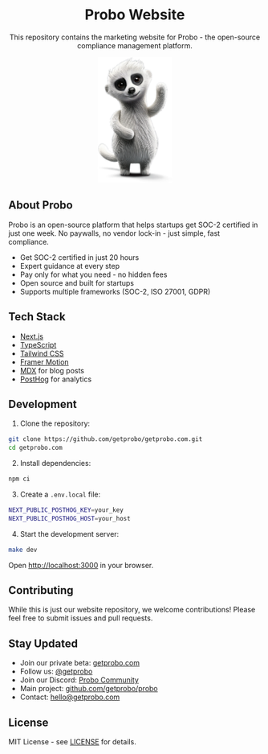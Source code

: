 <h1 align="center">Probo Website</h1>
<p align="center">
This repository contains the marketing website for Probo - the open-source
compliance management platform.
</p>

<p align="center">
  <img src=".github/probo.png" alt="Probo Website" height="250">
</p>

## About Probo

Probo is an open-source platform that helps startups get SOC-2 certified in just
one week. No paywalls, no vendor lock-in - just simple, fast compliance.

- Get SOC-2 certified in just 20 hours
- Expert guidance at every step
- Pay only for what you need - no hidden fees
- Open source and built for startups
- Supports multiple frameworks (SOC-2, ISO 27001, GDPR)

## Tech Stack

- [Next.js](https://nextjs.org/)
- [TypeScript](https://www.typescriptlang.org/)
- [Tailwind CSS](https://tailwindcss.com/)
- [Framer Motion](https://www.framer.com/motion/)
- [MDX](https://mdxjs.com/) for blog posts
- [PostHog](https://posthog.com/) for analytics

## Development

1. Clone the repository:

```bash
git clone https://github.com/getprobo/getprobo.com.git
cd getprobo.com
```

2. Install dependencies:

```bash
npm ci
```

3. Create a `.env.local` file:

```bash
NEXT_PUBLIC_POSTHOG_KEY=your_key
NEXT_PUBLIC_POSTHOG_HOST=your_host
```

4. Start the development server:

```bash
make dev
```

Open [http://localhost:3000](http://localhost:3000) in your browser.

## Contributing

While this is just our website repository, we welcome contributions! Please feel
free to submit issues and pull requests.

## Stay Updated

- Join our private beta: [getprobo.com](https://www.getprobo.com)
- Follow us: [@getprobo](https://twitter.com/getprobo)
- Join our Discord: [Probo Community](https://discord.gg/8qfdJYfvpY)
- Main project: [github.com/getprobo/probo](https://github.com/getprobo/probo)
- Contact: [hello@getprobo.com](mailto:hello@getprobo.com)

## License

MIT License - see [LICENSE](LICENSE) for details.
